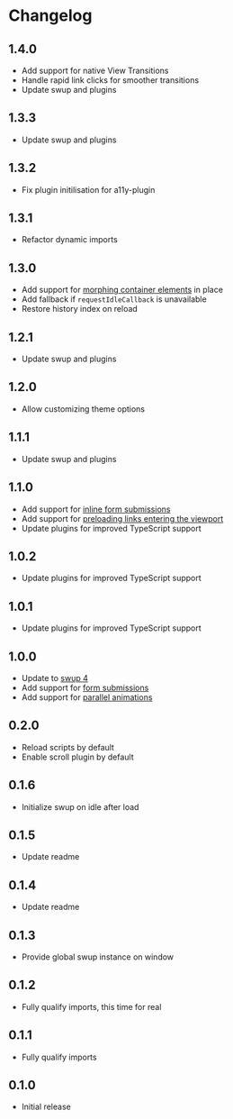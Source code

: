 # Changelog

## 1.4.0

- Add support for native View Transitions
- Handle rapid link clicks for smoother transitions
- Update swup and plugins

## 1.3.3

- Update swup and plugins

## 1.3.2

- Fix plugin initilisation for a11y-plugin

## 1.3.1

- Refactor dynamic imports

## 1.3.0

- Add support for [morphing container elements](https://github.com/swup/astro#configmorph) in place
- Add fallback if `requestIdleCallback` is unavailable
- Restore history index on reload

## 1.2.1

- Update swup and plugins

## 1.2.0

- Allow customizing theme options

## 1.1.1

- Update swup and plugins

## 1.1.0

- Add support for [inline form submissions](https://swup.js.org/plugins/forms-plugin/#inline-forms)
- Add support for [preloading links entering the viewport](https://swup.js.org/plugins/preload-plugin/#preload-visible-links)
- Update plugins for improved TypeScript support

## 1.0.2

- Update plugins for improved TypeScript support

## 1.0.1

- Update plugins for improved TypeScript support

## 1.0.0

- Update to [swup 4](https://swup.js.org/announcements/swup-4/)
- Add support for [form submissions](https://swup.js.org/plugins/forms-plugin/)
- Add support for [parallel animations](https://swup.js.org/plugins/parallel-plugin/)

## 0.2.0

- Reload scripts by default
- Enable scroll plugin by default

## 0.1.6

- Initialize swup on idle after load

## 0.1.5

- Update readme

## 0.1.4

- Update readme

## 0.1.3

- Provide global swup instance on window

## 0.1.2

- Fully qualify imports, this time for real

## 0.1.1

- Fully qualify imports

## 0.1.0

- Initial release
